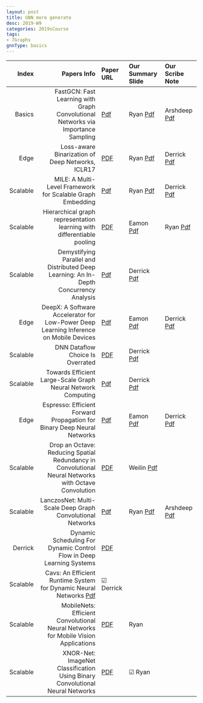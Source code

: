 ```yaml
---
layout: post
title: GNN more generate  
desc: 2019-W9
categories: 2019sCourse
tags:
- 7Graphs
gnnType: basics
---
```


| Index | Papers Info | Paper URL| Our Summary Slide |Our Scribe Note |
| -----: | -------------------------------: | :----- | :----- | :----- | 
| Basics |  FastGCN: Fast Learning with Graph Convolutional Networks via Importance Sampling | [Pdf](https://arxiv.org/abs/1801.10247) | Ryan [Pdf]() | Arshdeep [Pdf]() | 
| Edge |  Loss-aware Binarization of Deep Networks, ICLR17 | [PDF](https://arxiv.org/abs/1611.01600)   | Ryan [Pdf]() | Derrick [Pdf]() | 
| Scalable | MILE: A Multi-Level Framework for Scalable Graph Embedding  | [Pdf](https://arxiv.org/abs/1802.09612) | Ryan [Pdf]() | Derrick [Pdf]() |
| Scalable | Hierarchical graph representation learning with differentiable pooling  | [PDF](https://arxiv.org/abs/1806.08804)   | Eamon [Pdf]() | Ryan [Pdf]() | 
|  Scalable |  Demystifying Parallel and Distributed Deep Learning: An In-Depth Concurrency Analysis | [Pdf](https://arxiv.org/abs/1802.09941) | Derrick [Pdf]() |  | 
| Edge | DeepX: A Software Accelerator for Low-Power Deep Learning Inference on Mobile Devices  | [Pdf](https://ix.cs.uoregon.edu/~jiao/papers/ipsn16.pdf) | Eamon [Pdf]() | Derrick [Pdf]() | 
|  Scalable |  DNN Dataflow Choice Is Overrated | [PDF](https://arxiv.org/pdf/1809.04070.pdf) | Derrick [Pdf]() |  | 
|  Scalable |     Towards Efficient Large-Scale Graph Neural Network Computing     | [Pdf](https://arxiv.org/abs/1810.08403) | Derrick [Pdf]() |  | 
| Edge |  Espresso: Efficient Forward Propagation for Binary Deep Neural Networks    | [Pdf](https://arxiv.org/abs/1705.07175) | Eamon [Pdf]() | Derrick [Pdf]() | 
| Scalable |  Drop an Octave: Reducing Spatial Redundancy in Convolutional Neural Networks with Octave Convolution | [PDF](https://arxiv.org/abs/1904.05049) | Weilin [Pdf]() |  | 
| Scalable | LanczosNet: Multi-Scale Deep Graph Convolutional Networks  | [Pdf](https://openreview.net/forum?id=BkedznAqKQ) | Ryan [Pdf]() | Arshdeep [Pdf]() |
| Derrick | Dynamic Scheduling For Dynamic Control Flow in Deep Learning Systems   | [PDF](http://www.cs.cmu.edu/~jinlianw/papers/dynamic_scheduling_nips18_sysml.pdf) |  |  
| Scalable |   Cavs: An Efficient Runtime System for Dynamic Neural Networks    [Pdf](https://www.usenix.org/system/files/conference/atc18/atc18-xu-shizhen.pdf) | &#9745; Derrick | |
|  Scalable |  MobileNets: Efficient Convolutional Neural Networks for Mobile Vision Applications | [PDF]()   | Ryan | 
| Scalable | XNOR-Net: ImageNet Classification Using Binary Convolutional Neural Networks | [PDF]()   | &#9745;  Ryan  | 

